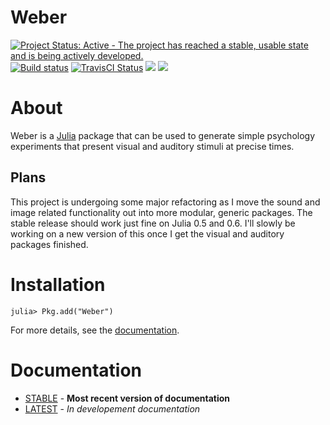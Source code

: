 # Weber
[![Project Status: Active - The project has reached a stable, usable state and is being actively developed.](http://www.repostatus.org/badges/latest/active.svg)](http://www.repostatus.org/#active)
[![Build status](https://ci.appveyor.com/api/projects/status/uvxq5mqlq0p2ap02/branch/master?svg=true)](https://ci.appveyor.com/project/haberdashPI/weber-jl/branch/master)
[![TravisCI Status](https://travis-ci.org/haberdashPI/Weber.jl.svg?branch=master)](https://travis-ci.org/haberdashPI/Weber.jl)
[![](https://img.shields.io/badge/docs-stable-blue.svg)](https://haberdashPI.github.io/Weber.jl/stable)
[![](https://img.shields.io/badge/docs-latest-blue.svg)](https://haberdashPI.github.io/Weber.jl/latest)

<!-- [![Coverage Status](https://coveralls.io/repos/haberdashPI/Weber.jl/badge.svg?branch=master&service=github)](https://coveralls.io/github/haberdashPI/Weber.jl?branch=master) -->

<!-- [![codecov.io](http://codecov.io/github/haberdashPI/Weber.jl/coverage.svg?branch=master)](http://codecov.io/github/haberdashPI/Weber.jl?branch=master) -->

# About

Weber is a [Julia](http://julialang.org/) package that can be used to generate
simple psychology experiments that present visual and auditory stimuli at
precise times.

## Plans

This project is undergoing some major refactoring as I move the sound and image
related functionality out into more modular, generic packages. The stable
release should work just fine on Julia 0.5 and 0.6. I'll slowly be working on a
new version of this once I get the visual and auditory packages finished.

# Installation

    julia> Pkg.add("Weber")

For more details, see the [documentation](https://haberdashPI.github.io/Weber.jl/stable).

# Documentation

* [STABLE](https://haberdashPI.github.io/Weber.jl/stable) - **Most recent version of documentation**
* [LATEST](https://haberdashPI.github.io/Weber.jl/latest) - *In developement documentation*

